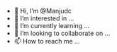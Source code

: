 - 👋 Hi, I’m @Manjudc
- 👀 I’m interested in ...
- 🌱 I’m currently learning ...
- 💞️ I’m looking to collaborate on ...
- 📫 How to reach me ...

<!---
Manjudc/Manjudc is a ✨ special ✨ repository because its `README.md` (this file) appears on your GitHub profile.
You can click the Preview link to take a look at your changes.
--->
